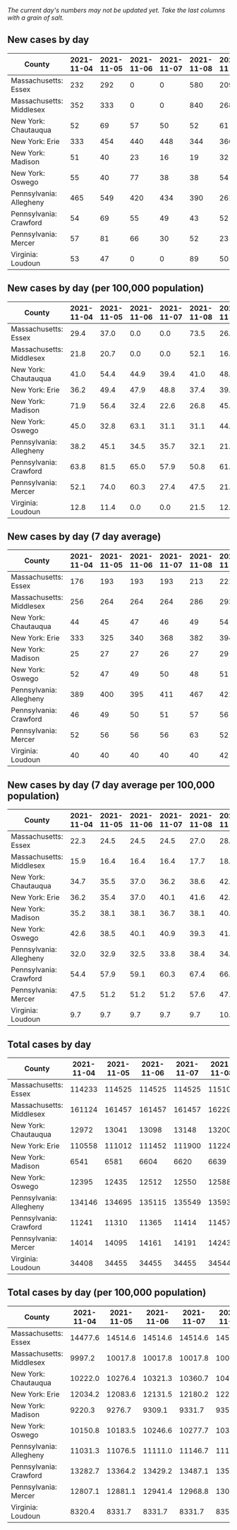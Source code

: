 _The current day's numbers may not be updated yet. Take the last columns with a grain of salt._
## New cases by day

| County | 2021-11-04 | 2021-11-05 | 2021-11-06 | 2021-11-07 | 2021-11-08 | 2021-11-09 | 2021-11-10 |
| --- | --- | --- | --- | --- | --- | --- | --- |
| Massachusetts: Essex | 232 | 292 | 0 | 0 | 580 | 209 |  |
| Massachusetts: Middlesex | 352 | 333 | 0 | 0 | 840 | 268 |  |
| New York: Chautauqua | 52 | 69 | 57 | 50 | 52 | 61 |  |
| New York: Erie | 333 | 454 | 440 | 448 | 344 | 366 |  |
| New York: Madison | 51 | 40 | 23 | 16 | 19 | 32 |  |
| New York: Oswego | 55 | 40 | 77 | 38 | 38 | 54 |  |
| Pennsylvania: Allegheny | 465 | 549 | 420 | 434 | 390 | 261 |  |
| Pennsylvania: Crawford | 54 | 69 | 55 | 49 | 43 | 52 |  |
| Pennsylvania: Mercer | 57 | 81 | 66 | 30 | 52 | 23 |  |
| Virginia: Loudoun | 53 | 47 | 0 | 0 | 89 | 50 |  |

## New cases by day (per 100,000 population)

| County | 2021-11-04 | 2021-11-05 | 2021-11-06 | 2021-11-07 | 2021-11-08 | 2021-11-09 | 2021-11-10 |
| --- | --- | --- | --- | --- | --- | --- | --- |
| Massachusetts: Essex | 29.4 | 37.0 | 0.0 | 0.0 | 73.5 | 26.5 |  |
| Massachusetts: Middlesex | 21.8 | 20.7 | 0.0 | 0.0 | 52.1 | 16.6 |  |
| New York: Chautauqua | 41.0 | 54.4 | 44.9 | 39.4 | 41.0 | 48.1 |  |
| New York: Erie | 36.2 | 49.4 | 47.9 | 48.8 | 37.4 | 39.8 |  |
| New York: Madison | 71.9 | 56.4 | 32.4 | 22.6 | 26.8 | 45.1 |  |
| New York: Oswego | 45.0 | 32.8 | 63.1 | 31.1 | 31.1 | 44.2 |  |
| Pennsylvania: Allegheny | 38.2 | 45.1 | 34.5 | 35.7 | 32.1 | 21.5 |  |
| Pennsylvania: Crawford | 63.8 | 81.5 | 65.0 | 57.9 | 50.8 | 61.4 |  |
| Pennsylvania: Mercer | 52.1 | 74.0 | 60.3 | 27.4 | 47.5 | 21.0 |  |
| Virginia: Loudoun | 12.8 | 11.4 | 0.0 | 0.0 | 21.5 | 12.1 |  |

## New cases by day (7 day average)

| County | 2021-11-04 | 2021-11-05 | 2021-11-06 | 2021-11-07 | 2021-11-08 | 2021-11-09 | 2021-11-10 |
| --- | --- | --- | --- | --- | --- | --- | --- |
| Massachusetts: Essex | 176 | 193 | 193 | 193 | 213 | 221 |  |
| Massachusetts: Middlesex | 256 | 264 | 264 | 264 | 286 | 293 |  |
| New York: Chautauqua | 44 | 45 | 47 | 46 | 49 | 54 |  |
| New York: Erie | 333 | 325 | 340 | 368 | 382 | 394 |  |
| New York: Madison | 25 | 27 | 27 | 26 | 27 | 29 |  |
| New York: Oswego | 52 | 47 | 49 | 50 | 48 | 51 |  |
| Pennsylvania: Allegheny | 389 | 400 | 395 | 411 | 467 | 421 |  |
| Pennsylvania: Crawford | 46 | 49 | 50 | 51 | 57 | 56 |  |
| Pennsylvania: Mercer | 52 | 56 | 56 | 56 | 63 | 52 |  |
| Virginia: Loudoun | 40 | 40 | 40 | 40 | 40 | 42 |  |

## New cases by day (7 day average per 100,000 population)

| County | 2021-11-04 | 2021-11-05 | 2021-11-06 | 2021-11-07 | 2021-11-08 | 2021-11-09 | 2021-11-10 |
| --- | --- | --- | --- | --- | --- | --- | --- |
| Massachusetts: Essex | 22.3 | 24.5 | 24.5 | 24.5 | 27.0 | 28.0 |  |
| Massachusetts: Middlesex | 15.9 | 16.4 | 16.4 | 16.4 | 17.7 | 18.2 |  |
| New York: Chautauqua | 34.7 | 35.5 | 37.0 | 36.2 | 38.6 | 42.6 |  |
| New York: Erie | 36.2 | 35.4 | 37.0 | 40.1 | 41.6 | 42.9 |  |
| New York: Madison | 35.2 | 38.1 | 38.1 | 36.7 | 38.1 | 40.9 |  |
| New York: Oswego | 42.6 | 38.5 | 40.1 | 40.9 | 39.3 | 41.8 |  |
| Pennsylvania: Allegheny | 32.0 | 32.9 | 32.5 | 33.8 | 38.4 | 34.6 |  |
| Pennsylvania: Crawford | 54.4 | 57.9 | 59.1 | 60.3 | 67.4 | 66.2 |  |
| Pennsylvania: Mercer | 47.5 | 51.2 | 51.2 | 51.2 | 57.6 | 47.5 |  |
| Virginia: Loudoun | 9.7 | 9.7 | 9.7 | 9.7 | 9.7 | 10.2 |  |

## Total cases by day

| County | 2021-11-04 | 2021-11-05 | 2021-11-06 | 2021-11-07 | 2021-11-08 | 2021-11-09 | 2021-11-10 |
| --- | --- | --- | --- | --- | --- | --- | --- |
| Massachusetts: Essex | 114233 | 114525 | 114525 | 114525 | 115105 | 115314 |  |
| Massachusetts: Middlesex | 161124 | 161457 | 161457 | 161457 | 162297 | 162565 |  |
| New York: Chautauqua | 12972 | 13041 | 13098 | 13148 | 13200 | 13261 |  |
| New York: Erie | 110558 | 111012 | 111452 | 111900 | 112244 | 112610 |  |
| New York: Madison | 6541 | 6581 | 6604 | 6620 | 6639 | 6671 |  |
| New York: Oswego | 12395 | 12435 | 12512 | 12550 | 12588 | 12642 |  |
| Pennsylvania: Allegheny | 134146 | 134695 | 135115 | 135549 | 135939 | 136200 |  |
| Pennsylvania: Crawford | 11241 | 11310 | 11365 | 11414 | 11457 | 11509 |  |
| Pennsylvania: Mercer | 14014 | 14095 | 14161 | 14191 | 14243 | 14266 |  |
| Virginia: Loudoun | 34408 | 34455 | 34455 | 34455 | 34544 | 34594 |  |

## Total cases by day (per 100,000 population)

| County | 2021-11-04 | 2021-11-05 | 2021-11-06 | 2021-11-07 | 2021-11-08 | 2021-11-09 | 2021-11-10 |
| --- | --- | --- | --- | --- | --- | --- | --- |
| Massachusetts: Essex | 14477.6 | 14514.6 | 14514.6 | 14514.6 | 14588.1 | 14614.6 |  |
| Massachusetts: Middlesex | 9997.2 | 10017.8 | 10017.8 | 10017.8 | 10069.9 | 10086.6 |  |
| New York: Chautauqua | 10222.0 | 10276.4 | 10321.3 | 10360.7 | 10401.6 | 10449.7 |  |
| New York: Erie | 12034.2 | 12083.6 | 12131.5 | 12180.2 | 12217.7 | 12257.5 |  |
| New York: Madison | 9220.3 | 9276.7 | 9309.1 | 9331.7 | 9358.5 | 9403.6 |  |
| New York: Oswego | 10150.8 | 10183.5 | 10246.6 | 10277.7 | 10308.8 | 10353.0 |  |
| Pennsylvania: Allegheny | 11031.3 | 11076.5 | 11111.0 | 11146.7 | 11178.8 | 11200.2 |  |
| Pennsylvania: Crawford | 13282.7 | 13364.2 | 13429.2 | 13487.1 | 13537.9 | 13599.4 |  |
| Pennsylvania: Mercer | 12807.1 | 12881.1 | 12941.4 | 12968.8 | 13016.3 | 13037.4 |  |
| Virginia: Loudoun | 8320.4 | 8331.7 | 8331.7 | 8331.7 | 8353.3 | 8365.4 |  |
